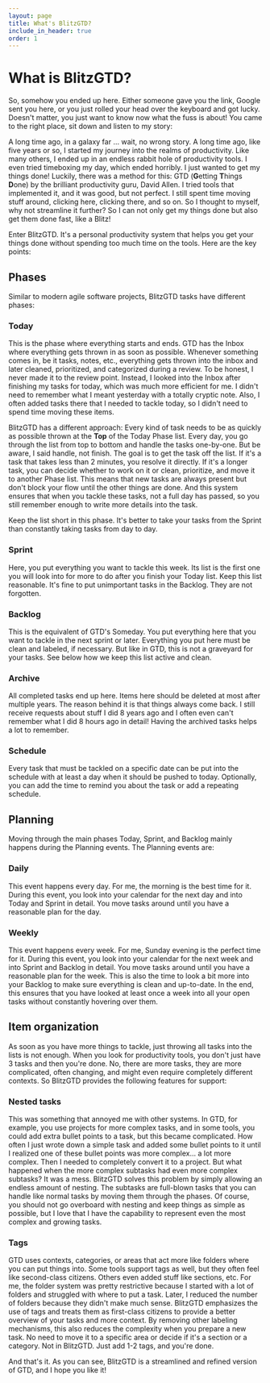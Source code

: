 ```yaml
---
layout: page
title: What's BlitzGTD?
include_in_header: true
order: 1
---
```


# What is BlitzGTD?

So, somehow you ended up here. Either someone gave you the link, Google sent you here, or you just rolled your head over the keyboard and got lucky. Doesn't matter, you just want to know now what the fuss is about! You came to the right place, sit down and listen to my story:

A long time ago, in a galaxy far ... wait, no wrong story. A long time ago, like five years or so, I started my journey into the realms of productivity. Like many others, I ended up in an endless rabbit hole of productivity tools. I even tried timeboxing my day, which ended horribly. I just wanted to get my things done! Luckily, there was a method for this: GTD (**G**etting **T**hings **D**one) by the brilliant productivity guru, David Allen. I tried tools that implemented it, and it was good, but not perfect. I still spent time moving stuff around, clicking here, clicking there, and so on. So I thought to myself, why not streamline it further? So I can not only get my things done but also get them done fast, like a Blitz!

Enter BlitzGTD. It's a personal productivity system that helps you get your things done without spending too much time on the tools. Here are the key points:

## Phases
Similar to modern agile software projects, BlitzGTD tasks have different phases:

### Today
This is the phase where everything starts and ends. GTD has the Inbox where everything gets thrown in as soon as possible. Whenever something comes in, be it tasks, notes, etc., everything gets thrown into the inbox and later cleaned, prioritized, and categorized during a review. To be honest, I never made it to the review point. Instead, I looked into the Inbox after finishing my tasks for today, which was much more efficient for me. I didn't need to remember what I meant yesterday with a totally cryptic note. Also, I often added tasks there that I needed to tackle today, so I didn't need to spend time moving these items.

BlitzGTD has a different approach: Every kind of task needs to be as quickly as possible thrown at the **Top** of the Today Phase list. Every day, you go through the list from top to bottom and handle the tasks one-by-one. But be aware, I said handle, not finish. The goal is to get the task off the list. If it's a task that takes less than 2 minutes, you resolve it directly. If it's a longer task, you can decide whether to work on it or clean, prioritize, and move it to another Phase list. This means that new tasks are always present but don't block your flow until the other things are done. And this system ensures that when you tackle these tasks, not a full day has passed, so you still remember enough to write more details into the task.

Keep the list short in this phase. It's better to take your tasks from the Sprint than constantly taking tasks from day to day.

### Sprint
Here, you put everything you want to tackle this week. Its list is the first one you will look into for more to do after you finish your Today list. Keep this list reasonable. It's fine to put unimportant tasks in the Backlog. They are not forgotten.

### Backlog
This is the equivalent of GTD's Someday. You put everything here that you want to tackle in the next sprint or later. Everything you put here must be clean and labeled, if necessary. But like in GTD, this is not a graveyard for your tasks. See below how we keep this list active and clean.

### Archive
All completed tasks end up here. Items here should be deleted at most after multiple years. The reason behind it is that things always come back. I still receive requests about stuff I did 8 years ago and I often even can't remember what I did 8 hours ago in detail! Having the archived tasks helps a lot to remember.

### Schedule
Every task that must be tackled on a specific date can be put into the schedule with at least a day when it should be pushed to today. Optionally, you can add the time to remind you about the task or add a repeating schedule.

## Planning
Moving through the main phases Today, Sprint, and Backlog mainly happens during the Planning events. The Planning events are:

### Daily
This event happens every day. For me, the morning is the best time for it. During this event, you look into your calendar for the next day and into Today and Sprint in detail. You move tasks around until you have a reasonable plan for the day.

### Weekly
This event happens every week. For me, Sunday evening is the perfect time for it. During this event, you look into your calendar for the next week and into Sprint and Backlog in detail. You move tasks around until you have a reasonable plan for the week. This is also the time to look a bit more into your Backlog to make sure everything is clean and up-to-date. In the end, this ensures that you have looked at least once a week into all your open tasks without constantly hovering over them.

## Item organization
As soon as you have more things to tackle, just throwing all tasks into the lists is not enough. When you look for productivity tools, you don't just have 3 tasks and then you're done. No, there are more tasks, they are more complicated, often changing, and might even require completely different contexts. So BlitzGTD provides the following features for support:

### Nested tasks
This was something that annoyed me with other systems. In GTD, for example, you use projects for more complex tasks, and in some tools, you could add extra bullet points to a task, but this became complicated. How often I just wrote down a simple task and added some bullet points to it until I realized one of these bullet points was more complex... a lot more complex. Then I needed to completely convert it to a project. But what happened when the more complex subtasks had even more complex subtasks? It was a mess. BlitzGTD solves this problem by simply allowing an endless amount of nesting. The subtasks are full-blown tasks that you can handle like normal tasks by moving them through the phases. Of course, you should not go overboard with nesting and keep things as simple as possible, but I love that I have the capability to represent even the most complex and growing tasks.

### Tags
GTD uses contexts, categories, or areas that act more like folders where you can put things into. Some tools support tags as well, but they often feel like second-class citizens. Others even added stuff like sections, etc. For me, the folder system was pretty restrictive because I started with a lot of folders and struggled with where to put a task. Later, I reduced the number of folders because they didn't make much sense. BlitzGTD emphasizes the use of tags and treats them as first-class citizens to provide a better overview of your tasks and more context. By removing other labeling mechanisms, this also reduces the complexity when you prepare a new task. No need to move it to a specific area or decide if it's a section or a category. Not in BlitzGTD. Just add 1-2 tags, and you're done.

And that's it. As you can see, BlitzGTD is a streamlined and refined version of GTD, and I hope you like it!